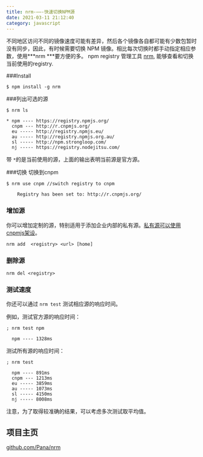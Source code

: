 ```yaml
---
title: nrm-——-快速切换NPM源
date: 2021-03-11 21:12:40
category: javascript
---
```


不同地区访问不同的镜像速度可能有差异，然后各个镜像各自都可能有少数包暂时没有同步，因此，有时候需要切换 NPM 镜像。相比每次切换时都手动指定相应参数，使用***nrm ***要方便的多。
npm registry 管理工具 [nrm](https://github.com/Pana/nrm), 能够查看和切换当前使用的registry.

###Install
```
$ npm install -g nrm
```
###列出可选的源
```
$ nrm ls

* npm ---- https://registry.npmjs.org/
  cnpm --- http://r.cnpmjs.org/
  eu ----- http://registry.npmjs.eu/
  au ----- http://registry.npmjs.org.au/
  sl ----- http://npm.strongloop.com/
  nj ----- https://registry.nodejitsu.com/
```
带 ```*```的是当前使用的源，上面的输出表明当前源是官方源。

###切换
切换到cnpm
```
$ nrm use cnpm //switch registry to cnpm

    Registry has been set to: http://r.cnpmjs.org/
```
### 增加源

你可以增加定制的源，特别适用于添加企业内部的私有源。[私有源可以使用cnpmjs架设](http://segmentfault.com/a/1190000000368906)。

```
nrm add  <registry> <url> [home]

```

### 删除源

```
nrm del <registry>

```

### 测试速度

你还可以通过 `nrm test` 测试相应源的响应时间。

例如，测试官方源的响应时间：

```
; nrm test npm                                                                                                                               

  npm ---- 1328ms

```

测试所有源的响应时间：

```
; nrm test                                                                                                                                   

  npm ---- 891ms
  cnpm --- 1213ms
  eu ----- 3859ms
  au ----- 1073ms
  sl ----- 4150ms
  nj ----- 8008ms

```

注意，为了取得较准确的结果，可以考虑多次测试取平均值。
## 项目主页

[github.com/Pana/nrm](https://github.com/Pana/nrm)
